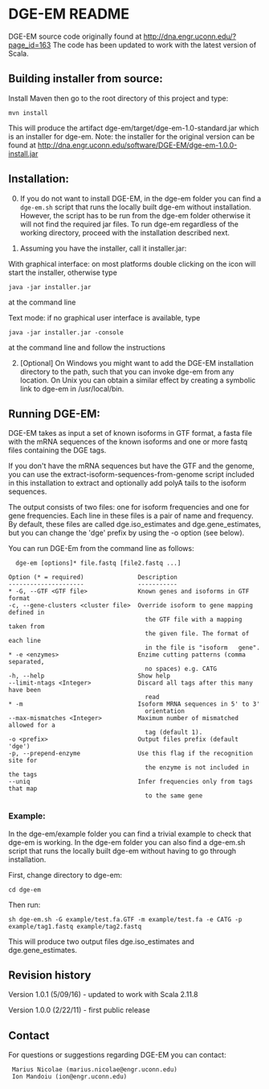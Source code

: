 
# DGE-EM README

DGE-EM source code originally found at http://dna.engr.uconn.edu/?page_id=163
The code has been updated to work with the latest version of Scala.


## Building installer from source:

Install Maven then go to the root directory of this project and type:

```
mvn install
```

This will produce the artifact dge-em/target/dge-em-1.0-standard.jar which is an installer for dge-em.
Note: the installer for the original version can be found at http://dna.engr.uconn.edu/software/DGE-EM/dge-em-1.0.0-install.jar

## Installation:

0. If you do not want to install DGE-EM, in the dge-em folder you can find a 
`dge-em.sh` script that runs the locally built dge-em without installation. However,
the script has to be run from the dge-em folder otherwise it will not find the required 
jar files. To run dge-em regardless of the working directory, proceed with the installation described next.

1.   Assuming you have the installer, call it installer.jar:

With graphical interface: on most platforms double clicking on the icon will start the installer, otherwise  type

```
java -jar installer.jar
```

 at the command line

Text mode: if no graphical user interface is available, type

```
java -jar installer.jar -console
```

at the command line and follow the instructions

2. [Optional] On Windows you might want to add the DGE-EM
   installation directory to the path, such that you can invoke 
   dge-em from any location. On Unix you can obtain a similar
   effect by creating a symbolic link to dge-em in /usr/local/bin.



## Running DGE-EM:

DGE-EM takes as input a set of known isoforms in GTF format, a fasta
file with the mRNA sequences of the known isoforms and one or more fastq
files containing the DGE tags. 

If you don't have the mRNA sequences but
have the GTF and the genome, you can use the extract-isoform-sequences-from-genome
script included in this installation to extract and optionally add polyA
tails to the isoform sequences.

The output consists of two files: one for isoform frequencies and one
for gene frequencies. Each line in these files is a pair of name and frequency.
By default, these files are called dge.iso_estimates and dge.gene_estimates, but
you can change the 'dge' prefix by using the -o option (see below).

You can run DGE-Em from the command line as follows:

```
  dge-em [options]* file.fastq [file2.fastq ...]

Option (* = required)               Description                                
---------------------               -----------                                
* -G, --GTF <GTF file>              Known genes and isoforms in GTF format     
-c, --gene-clusters <cluster file>  Override isoform to gene mapping defined in
                                      the GTF file with a mapping taken from   
                                      the given file. The format of each line  
                                      in the file is "isoform	gene".           
* -e <enzymes>                      Enzime cutting patterns (comma separated,  
                                      no spaces) e.g. CATG                     
-h, --help                          Show help                                  
--limit-ntags <Integer>             Discard all tags after this many have been 
                                      read                                     
* -m                                Isoform MRNA sequences in 5' to 3'         
                                      orientation                              
--max-mismatches <Integer>          Maximum number of mismatched allowed for a 
                                      tag (default 1).                         
-o <prefix>                         Output files prefix (default 'dge')        
-p, --prepend-enzyme                Use this flag if the recognition site for  
                                      the enzyme is not included in the tags   
--uniq                              Infer frequencies only from tags that map  
                                      to the same gene                         
```

### Example:
  
  In the dge-em/example folder you can find a trivial example to check that dge-em is working.
  In the dge-em folder you can also find a dge-em.sh script that runs the locally built dge-em without having to go through installation. 
  
  First, change directory to dge-em:

```
cd dge-em
```

  Then run:

```
sh dge-em.sh -G example/test.fa.GTF -m example/test.fa -e CATG -p example/tag1.fastq example/tag2.fastq
```
  This will produce two output files dge.iso_estimates and dge.gene_estimates.

## Revision history
Version 1.0.1 (5/09/16)  - updated to work with Scala 2.11.8

Version 1.0.0 (2/22/11)  - first public release


## Contact
For questions or suggestions regarding DGE-EM you can contact:

     Marius Nicolae (marius.nicolae@engr.uconn.edu)
     Ion Mandoiu (ion@engr.uconn.edu)
